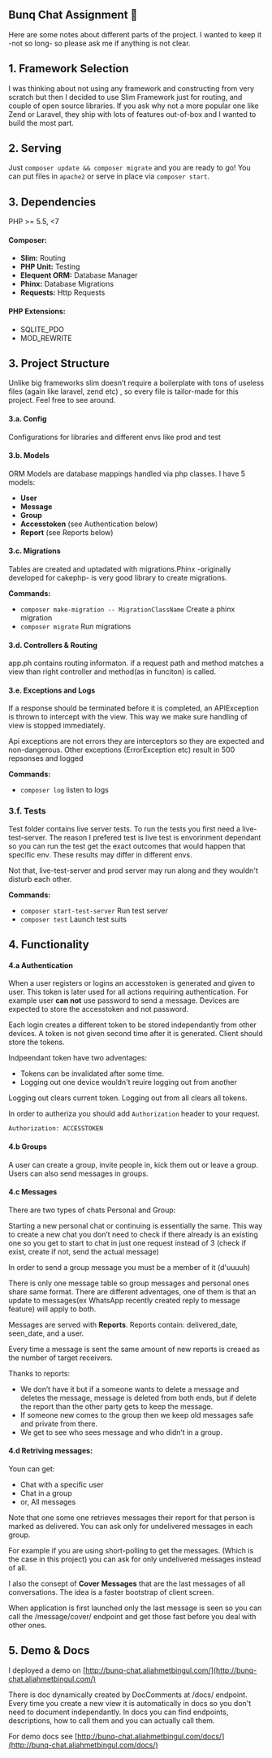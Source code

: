 ## Bunq Chat Assignment 🦄

Here are some notes about dıfferent parts of the project.  I wanted to keep it -not so long- so please ask me if anything is not clear.

## 1.	Framework Selection
I was thinking about not using any framework and constructing from very scratch but then I decided to use Slim Framework just for routing, and couple of open source libraries. If you ask why not a more popular one like Zend or Laravel, they ship with lots of features out-of-box and I wanted to build the most part.


## 2.	Serving

Just `composer update && composer migrate` and you are ready to go! You can put files in `apache2` or serve in place via `composer start`.



## 3.	Dependencies
PHP >= 5.5, <7
#### Composer:
* **Slim:** Routing
* **PHP Unit:** Testing
* **Elequent ORM:**  Database Manager
* **Phinx:** Database Migrations
* **Requests:** Http Requests
#### PHP Extensions: 
* SQLITE_PDO
* MOD_REWRITE

## 3. Project Structure
Unlike big frameworks slim doesn’t require a boilerplate with tons of useless files (again like laravel, zend etc) , so every file is tailor-made for this project. Feel free to see around.

#### 3.a.	Config
Configurations for libraries and different envs like prod and test

#### 3.b. Models
ORM Models are database mappings handled via php classes.
I have 5 models:
* **User** 
* **Message**
* **Group** 
* **Accesstoken** (see Authentication below) 
* **Report** (see Reports below)
 
#### 3.c. Migrations
Tables are created and uptadated with migrations.Phinx -originally developed for cakephp- is very good library to create migrations. 

**Commands:**
* `composer make-migration -- MigrationClassName` Create a phinx migration
* `composer migrate` Run migrations

#### 3.d. Controllers &amp; Routing
app.ph contains routing informaton. if a  request path and method matches a view than right controller and method(as in funciton) is called.


#### 3.e. Exceptions and Logs
If a response should be terminated before it is completed, an APIException is thrown to intercept with the view. 
This way we make sure handling of view is stopped immediately. 

Api exceptions are not errors they are interceptors so they are expected and non-dangerous. Other exceptions (ErrorException etc)
result in 500 repsonses and logged

**Commands:**
* `composer log` listen to logs

### 3.f. Tests
Test folder contains live server tests. 
To run the tests you first need a live-test-server. The reason I prefered test is live test is envorinment dependant
so you can run the test get the exact outcomes that would happen that specific env. These results may differ in different envs.

Not that, live-test-server and prod server may run along and they wouldn't disturb each other.

**Commands:**
* `composer start-test-server` Run test server
* `composer test` Launch test suits


## 4. Functionality

#### 4.a Authentication
When a user registers or logins an accesstoken is generated and given to user. 
This token is later used for all actions requiring authentication. 
For example user **can not** use password to send a message.
Devices are expected to store the accesstoken and not password.

Each login creates a different token to be stored independantly from other devices.
A token is not given second time after it is generated. Client should store the tokens.

Indpeendant token have two adventages:
* Tokens can be invalidated after some time.
* Logging out one device wouldn't reuire logging out from another

Logging out clears current token.
Logging out from all clears all tokens.

In order to autheriza you should add `Authorization` header to your request.
```
Authorization: ACCESSTOKEN
```


#### 4.b Groups
A user can create a group, invite people in, kick them out or leave a group.
Users can also send messages in groups.


#### 4.c Messages
There are two types of chats Personal and Group:

Starting a new personal chat or continuing is essentially the same. 
This way to create a new chat you don’t need to check if there already is an existing one so you
get to start to chat in just one request instead of 3 (check if exist, create if not, send the actual message)


In order to send a group message you must be a member of it (d'uuuuh)

There is only one message table so group messages and personal ones share same format.
There are different adventages, one of them is that an update to messages(ex WhatsApp recently created reply to message feature) will apply to both.


Messages are served with **Reports**. Reports contain: delivered_date, seen_date, and a user.
 
Every time a message is sent the same amount of new reports is creaed as the number of target receivers.

Thanks to reports:
* We don’t have it but if a someone wants to delete a message and deletes the message, message is deleted from both ends, but if delete the report than the other party gets to keep the message.
* If someone new comes to the group then we keep old messages safe and private from there.
* We get to see who sees message and who didn’t in a group.

#### 4.d Retriving messages:
Youn can get:
   * Chat with a specific user
   * Chat in a group
   * or, All messages
   
Note that one some one retrieves messages their report for that person is marked as delivered.
You can ask only for undelivered messages in each group.
 
For example if you are using short-polling to get the messages. (Which is the case in this project) you can ask for only undelivered messages instead of all.

I also the consept of **Cover Messages** that are the last messages of all conversations. The idea is a faster bootstrap of client screen.

When application is first launched only the last message is seen so you can call the /message/cover/ endpoint and
get those fast before you deal with other ones.




## 5. Demo &amp; Docs

I deployed a demo on [http://bunq-chat.aliahmetbingul.com/](http://bunq-chat.aliahmetbingul.com/)

There is doc dynamically created by DocComments at /docs/ endpoint. 
Every time you create a new view it is automatically in docs so you don't need to document 
independantly.
In docs you can find endpoints, descriptions, how to call them  and you can actually call them.

For demo docs see [http://bunq-chat.aliahmetbingul.com/docs/](http://bunq-chat.aliahmetbingul.com/docs/)



